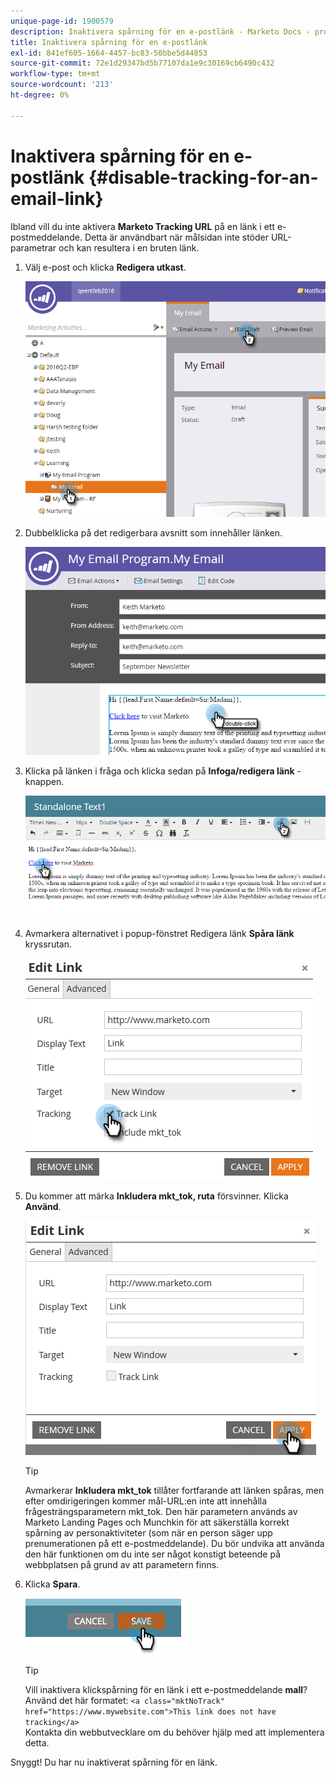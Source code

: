 ```yaml
---
unique-page-id: 1900579
description: Inaktivera spårning för en e-postlänk - Marketo Docs - produktdokumentation
title: Inaktivera spårning för en e-postlänk
exl-id: 841ef605-1664-4457-bc83-50bbe5d44853
source-git-commit: 72e1d29347bd5b77107da1e9c30169cb6490c432
workflow-type: tm+mt
source-wordcount: '213'
ht-degree: 0%

---
```


# Inaktivera spårning för en e-postlänk {#disable-tracking-for-an-email-link}

Ibland vill du inte aktivera **Marketo Tracking URL** på en länk i ett e-postmeddelande. Detta är användbart när målsidan inte stöder URL-parametrar och kan resultera i en bruten länk.

1. Välj e-post och klicka **Redigera utkast**.

   ![](assets/one-7.png)

1. Dubbelklicka på det redigerbara avsnitt som innehåller länken.

   ![](assets/two-6.png)

1. Klicka på länken i fråga och klicka sedan på **Infoga/redigera länk** -knappen.

   ![](assets/three-6.png)

1. Avmarkera alternativet i popup-fönstret Redigera länk **Spåra länk** kryssrutan.

   ![](assets/four-4.png)

1. Du kommer att märka **Inkludera mkt_tok, ruta** försvinner. Klicka **Använd**.

   ![](assets/five-3.png)

   >[!TIP]
   >
   >Avmarkerar **Inkludera mkt_tok** tillåter fortfarande att länken spåras, men efter omdirigeringen kommer mål-URL:en inte att innehålla frågesträngsparametern mkt_tok. Den här parametern används av Marketo Landing Pages och Munchkin för att säkerställa korrekt spårning av personaktiviteter (som när en person säger upp prenumerationen på ett e-postmeddelande). Du bör undvika att använda den här funktionen om du inte ser något konstigt beteende på webbplatsen på grund av att parametern finns.

1. Klicka **Spara**.

   ![](assets/image2014-9-17-22-3a25-3a20.png)

   >[!TIP]
   >
   >Vill inaktivera klickspårning för en länk i ett e-postmeddelande **mall**? Använd det här formatet:
   >`<a class="mktNoTrack" href="https://www.mywebsite.com">This link does not have tracking</a>`\
   >Kontakta din webbutvecklare om du behöver hjälp med att implementera detta.

Snyggt! Du har nu inaktiverat spårning för en länk.
